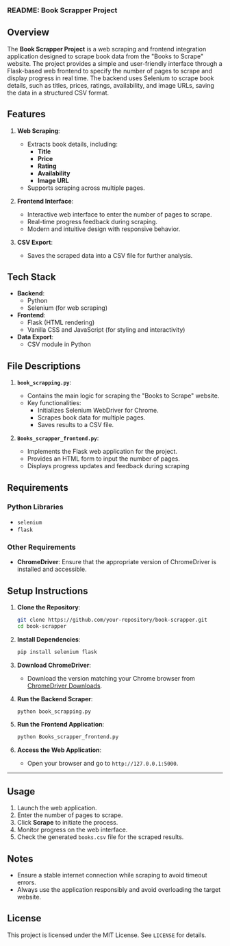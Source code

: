 ### README: Book Scrapper Project

## Overview

The **Book Scrapper Project** is a web scraping and frontend integration application designed to scrape book data from the "Books to Scrape" website. The project provides a simple and user-friendly interface through a Flask-based web frontend to specify the number of pages to scrape and display progress in real time. The backend uses Selenium to scrape book details, such as titles, prices, ratings, availability, and image URLs, saving the data in a structured CSV format.

## Features

1. **Web Scraping**:
   - Extracts book details, including:
     - **Title**
     - **Price**
     - **Rating**
     - **Availability**
     - **Image URL**
   - Supports scraping across multiple pages.

2. **Frontend Interface**:
   - Interactive web interface to enter the number of pages to scrape.
   - Real-time progress feedback during scraping.
   - Modern and intuitive design with responsive behavior.

3. **CSV Export**:
   - Saves the scraped data into a CSV file for further analysis.

## Tech Stack

- **Backend**:
  - Python
  - Selenium (for web scraping)
- **Frontend**:
  - Flask (HTML rendering)
  - Vanilla CSS and JavaScript (for styling and interactivity)
- **Data Export**:
  - CSV module in Python

## File Descriptions

1. **`book_scrapping.py`**:
   - Contains the main logic for scraping the "Books to Scrape" website.
   - Key functionalities:
     - Initializes Selenium WebDriver for Chrome.
     - Scrapes book data for multiple pages.
     - Saves results to a CSV file.

2. **`Books_scrapper_frontend.py`**:
   - Implements the Flask web application for the project.
   - Provides an HTML form to input the number of pages.
   - Displays progress updates and feedback during scraping

## Requirements

### Python Libraries

- `selenium`
- `flask`

### Other Requirements

- **ChromeDriver**: Ensure that the appropriate version of ChromeDriver is installed and accessible.

## Setup Instructions

1. **Clone the Repository**:
   ```bash
   git clone https://github.com/your-repository/book-scrapper.git
   cd book-scrapper
   ```

2. **Install Dependencies**:
   ```bash
   pip install selenium flask
   ```

3. **Download ChromeDriver**:
   - Download the version matching your Chrome browser from [ChromeDriver Downloads](https://chromedriver.chromium.org/downloads).

4. **Run the Backend Scraper**:
   ```bash
   python book_scrapping.py
   ```

5. **Run the Frontend Application**:
   ```bash
   python Books_scrapper_frontend.py
   ```

6. **Access the Web Application**:
   - Open your browser and go to `http://127.0.0.1:5000`.

---

## Usage

1. Launch the web application.
2. Enter the number of pages to scrape.
3. Click **Scrape** to initiate the process.
4. Monitor progress on the web interface.
5. Check the generated `books.csv` file for the scraped results.

## Notes

- Ensure a stable internet connection while scraping to avoid timeout errors.
- Always use the application responsibly and avoid overloading the target website.

## License

This project is licensed under the MIT License. See `LICENSE` for details.
